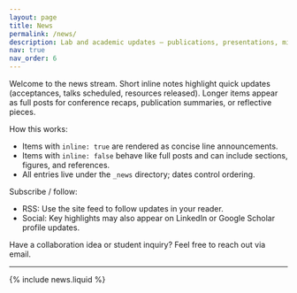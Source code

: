 ```yaml
---
layout: page
title: News
permalink: /news/
description: Lab and academic updates – publications, presentations, milestones, and opportunities
nav: true
nav_order: 6
---
```


Welcome to the news stream. Short inline notes highlight quick updates (acceptances, talks scheduled, resources released). Longer items appear as full posts for conference recaps, publication summaries, or reflective pieces.

How this works:
- Items with `inline: true` are rendered as concise line announcements.
- Items with `inline: false` behave like full posts and can include sections, figures, and references.
- All entries live under the `_news` directory; dates control ordering.

Subscribe / follow:
- RSS: Use the site feed to follow updates in your reader.
- Social: Key highlights may also appear on LinkedIn or Google Scholar profile updates.

Have a collaboration idea or student inquiry? Feel free to reach out via email.

---

{% include news.liquid %}
